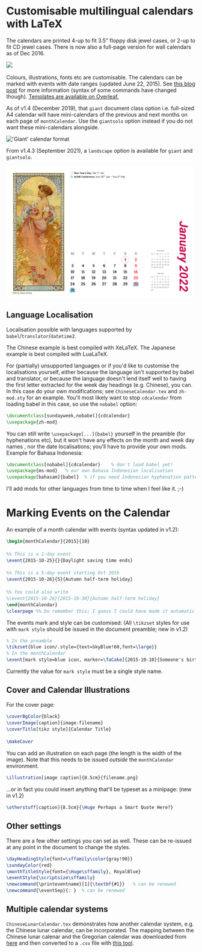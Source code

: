 # Customisable multilingual calendars with LaTeX

The calendars are printed 4-up to fit 3.5" floppy disk jewel cases, or 2-up to fit CD jewel cases. There is now also a full-page version for wall calendars as of Dec 2016.

<img src="img/actual.jpg" width="500px" />

Colours, illustrations, fonts etc are customisable. The calendars can be marked with events with date ranges (updated June 22, 2015). See [this blog post](https://www.overleaf.com/blog/217-a-multilingual-customisable-cd-slash-floppy-disk-jewel-case-calendar-with-latex) for more information (syntax of some commands have changed though). [Templates are available on Overleaf.](https://www.overleaf.com/latex/templates/desktop-calendar-with-events/htkctjjgmxjx)

As of v1.4 (December 2019), that `giant` document class option i.e. full-sized A4 calendar will have mini-calendars of the previous and next months on each page of `monthCalendar`. Use the `giantsolo` option instead if you do not want these mini-calendars alongside.

<img src="img/calendar2020.png" width="500px" alt="'Giant' calendar format" />


From v1.4.3 (September 2021), a `landscape` option is available for `giant` and `giantsolo`.

<img src="img/calendar2022.png" width="500px" alt="'Giant' landscape calendar format"/>


## Language Localisation

Localisation possible with languages supported by `babel`/`translator`/`datetime2`.


The Chinese example is best compiled with XeLaTeX. The Japanese example is best compiled with LuaLaTeX.

For (partially) unsupported languages or if you'd like to customise the localisations yourself, either because the language isn't supported by babel and translator, or because the language doesn't lend itself well to having the first letter extracted for the week day headings (e.g. Chinese), you can. In this case do your own modifications; see `ChineseCalendar.tex` and `zh-mod.sty` for an example. You'll most likely want to stop `cdcalendar` from loading babel in this case, so use the `nobabel` option:

```latex
\documentclass[sundayweek,nobabel]{cdcalendar}
\usepackage{zh-mod}
```

You can still write `\usepackage[...]{babel}` yourself in the preamble (for hyphenations etc), but it won't have any effects on the month and week day names , nor the date localisations; you'll have to provide your own mods. Example for Bahasa Indonesia:

```latex
\documentclass[nobabel]{cdcalendar}    % don't load babel yet!
\usepackage{ms-mod}   % our own Bahasa Indonesian localisation
\usepackage[bahasam]{babel}  % if you need Indonesian hyphenation patterns
```

I'll add mods for other languages from time to time when I feel like it. ;-)

# Marking Events on the Calendar

An example of a month calendar with events (syntax updated in v1.2):

```latex
\begin{monthCalendar}{2015}{10}

%% This is a 1-day event
\event{2015-10-25}{}{Daylight saving time ends}

%% This is a 5-day event starting Oct 26th
\event{2015-10-26}{5}{Autumn half-term holiday}

%% You could also write
%\event{2015-10-26}{2015-10-30}{Autumn half-term holiday}
\end{monthCalendar}
\clearpage %% Do remember this; I guess I could have made it automatic but well.
```

The events mark and style can be customised: (All `\tikzset` styles for use with
`mark style` should be issued in the document preamble; new in v1.2)

```latex
% In the preamble
\tikzset{blue icon/.style={text=SkyBlue!60,font=\large}}
% In the monthCalendar
\event[mark style=blue icon, marker=\faCake]{2015-10-10}{Someone's birthday}
```

Currently the value for `mark style` must be a single style name.


## Cover and Calendar Illustrations

For the cover page:

```latex
\coverBgColor{black}
\coverImage[caption]{image-filename}
\coverTitle[tikz style]{Calendar Title}

\makeCover
```

You can add an illustration on each page (the length is the width of the image). Note that this needs to be issued _outside_ the `monthCalendar` environment.

```latex
\illustration[image caption]{8.5cm}{filename.png}
```

...or in fact you could insert anything that'll be typeset as a minipage: (new in v1.2)

```latex
\otherstuff[caption]{8.5cm}{\Huge Perhaps a Smart Quote Here?}
```

## Other settings

There are a few other settings you can set as well. These can be re-issued at any point in the document to change the styles.

```latex
\dayHeadingStyle{font=\sffamily\color{gray!90}}
\sundayColor{red}
\monthTitleStyle{font={\Huge\sffamily}, RoyalBlue}
\eventStyle{\scriptsize\sffamily}
\newcommand{\printeventname}[1]{\textbf{#1}}   % can be renewed
\newcommand{\eventSep}{: }  % can be renewed
```

## Multiple calendar systems

`ChineseLunarCalendar.tex` demonstrates how another calendar system, e.g. the Chinese lunar calendar, can be incorporated. The mapping between the Chinese lunar calenar and the Gregorian calendar was downloaded from [here](https://github.com/infinet/lunar-calendar/blob/master/chinese_lunar_prev_year_next_year.ics) and then converted to a `.csv` file with [this tool](https://www.indigoblue.eu/ics2csv/).
